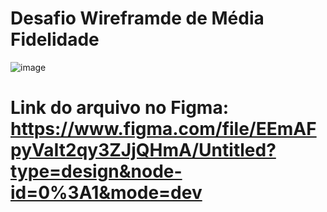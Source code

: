 # Desafio Wireframde de Média Fidelidade 
![image](https://github.com/BrayanVieira/Wireframe/assets/121869865/a26350ce-aedd-4a4d-83a6-d3ebce680fa7)

# Link do arquivo no Figma: https://www.figma.com/file/EEmAFpyVaIt2qy3ZJjQHmA/Untitled?type=design&node-id=0%3A1&mode=dev
